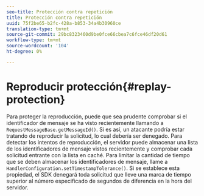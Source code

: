 ```yaml
---
seo-title: Protección contra repetición
title: Protección contra repetición
uuid: 75f2be65-b2fc-428a-b853-34a4b30960ce
translation-type: tm+mt
source-git-commit: 29bc8323460d9be0fce66cbea7c6fce46df20d61
workflow-type: tm+mt
source-wordcount: '104'
ht-degree: 0%

---
```



# Reproducir protección{#replay-protection}

Para proteger la reproducción, puede que sea prudente comprobar si el identificador de mensaje se ha visto recientemente llamando a `RequestMessageBase.getMessageId()`. Si es así, un atacante podría estar tratando de reproducir la solicitud, lo cual debería ser denegado. Para detectar los intentos de reproducción, el servidor puede almacenar una lista de los identificadores de mensaje vistos recientemente y comprobar cada solicitud entrante con la lista en caché. Para limitar la cantidad de tiempo que se deben almacenar los identificadores de mensaje, llame a `HandlerConfiguration.setTimestampTolerance()`. Si se establece esta propiedad, el SDK denegará toda solicitud que lleve una marca de tiempo superior al número especificado de segundos de diferencia en la hora del servidor.

